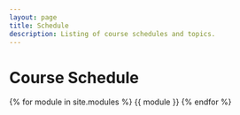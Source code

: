 ```yaml
---
layout: page
title: Schedule
description: Listing of course schedules and topics.
---
```


# Course Schedule

{% for module in site.modules %}
{{ module }}
{% endfor %}
